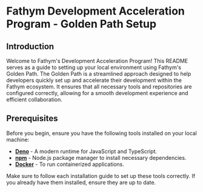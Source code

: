 # Fathym Development Acceleration Program - Golden Path Setup

## Introduction

Welcome to Fathym's Development Acceleration Program! This README serves as a guide to setting up your local environment using Fathym's Golden Path. The Golden Path is a streamlined approach designed to help developers quickly set up and accelerate their development within the Fathym ecosystem. It ensures that all necessary tools and repositories are configured correctly, allowing for a smooth development experience and efficient collaboration.

## Prerequisites

Before you begin, ensure you have the following tools installed on your local machine:

- **[Deno](https://deno.land/manual@v1.12.2/getting_started/installation)** - A modern runtime for JavaScript and TypeScript.
- **[npm](https://docs.npmjs.com/downloading-and-installing-node-js-and-npm)** - Node.js package manager to install necessary dependencies.
- **[Docker](https://docs.docker.com/get-docker/)** - To run containerized applications.

Make sure to follow each installation guide to set up these tools correctly. If you already have them installed, ensure they are up to date.